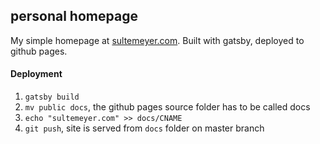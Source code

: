 ## personal homepage

My simple homepage at [sultemeyer.com](https://sultemeyer.com). Built with gatsby, deployed to github pages.

#### Deployment

1. `gatsby build`
2. `mv public docs`, the github pages source folder has to be called docs
3. `echo "sultemeyer.com" >> docs/CNAME`
4. `git push`, site is served from `docs` folder on master branch
